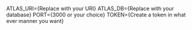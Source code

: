 ATLAS_URI={Replace with your URI}
ATLAS_DB={Replace with your database}
PORT={3000 or your choice}
TOKEN={Create a token in what ever manner you want}